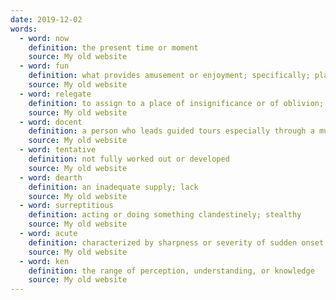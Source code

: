 ```yaml
---
date: 2019-12-02
words:
  - word: now
    definition: the present time or moment
    source: My old website
  - word: fun
    definition: what provides amusement or enjoyment; specifically; playful often boisterous action or speech
    source: My old website
  - word: relegate
    definition: to assign to a place of insignificance or of oblivion; put out of sight or mind
    source: My old website
  - word: docent
    definition: a person who leads guided tours especially through a museum or art gallery
    source: My old website
  - word: tentative
    definition: not fully worked out or developed
    source: My old website
  - word: dearth
    definition: an inadequate supply; lack
    source: My old website
  - word: surreptitious
    definition: acting or doing something clandestinely; stealthy
    source: My old website
  - word: acute
    definition: characterized by sharpness or severity of sudden onset
    source: My old website
  - word: ken
    definition: the range of perception, understanding, or knowledge
    source: My old website
---
```


